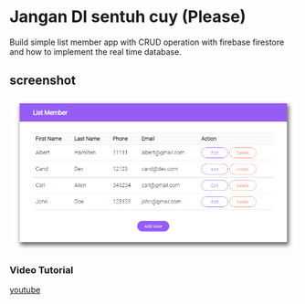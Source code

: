 # Jangan DI sentuh cuy (Please)
Build simple list member app with CRUD operation with firebase firestore and how to implement the real time database.

## screenshot
![React CRUD app](./project.png)

### Video Tutorial
[youtube](https://youtu.be/N3Fmwf8ylrs)
